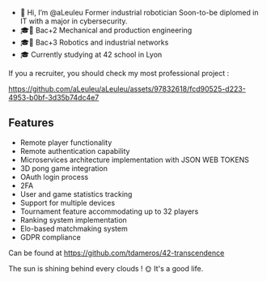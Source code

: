 - 👋 Hi, I’m @aLeuleu
Former industrial robotician
Soon-to-be diplomed in IT with a major in cybersecurity.
- 🎓📜 Bac+2 Mechanical and production engineering
- 🎓📜 Bac+3 Robotics and industrial networks
- 🎓 Currently studying at 42 school in Lyon


If you a recruiter, you should check my most professional project : 

https://github.com/aLeuleu/aLeuleu/assets/97832618/fcd90525-d223-4953-b0bf-3d35b74dc4e7

## Features

- Remote player functionality
- Remote authentication capability
- Microservices architecture implementation with JSON WEB TOKENS
- 3D pong game integration
- OAuth login process
- 2FA
- User and game statistics tracking
- Support for multiple devices
- Tournament feature accommodating up to 32 players
- Ranking system implementation
- Elo-based matchmaking system
- GDPR compliance

Can be found at
https://github.com/tdameros/42-transcendence





The sun is shining behind every clouds ! 🌞 It's a good life.
